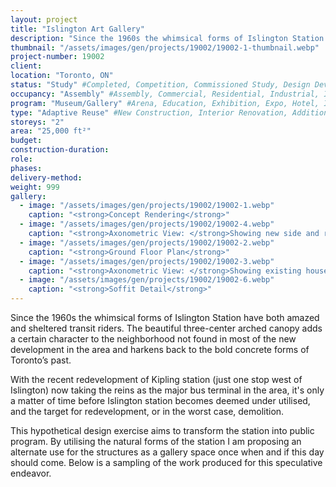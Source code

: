```yaml
---
layout: project 
title: "Islington Art Gallery"
description: "Since the 1960s the whimsical forms of Islington Station have both amazed and sheltered transit riders. The beautiful three-center arched canopy adds a certain character to the neighborhood not found in most of the new development in the area and harkens back to the bold concrete forms of Toronto’s past."
thumbnail: "/assets/images/gen/projects/19002/19002-1-thumbnail.webp"
project-number: 19002
client: 
location: "Toronto, ON"
status: "Study" #Completed, Competition, Commissioned Study, Design Development, Construction, Demolished, Study
occupancy: "Assembly" #Assembly, Commercial, Residential, Industrial, Institutional   
program: "Museum/Gallery" #Arena, Education, Exhibition, Expo, Hotel, Industrial, Industry, Infrastructure, Landscape, Leisure, Library, Masterplan, Mixed Use, Museum/Gallery, Office, Parking, Publicspace, Religion, Research, Residential, Restaurant/Bar, Retail, Scenography, Services, Theatre
type: "Adaptive Reuse" #New Construction, Interior Renovation, Addition, Adaptive Reuse
storeys: "2"
area: "25,000 ft²"
budget: 
construction-duration: 
role: 
phases: 
delivery-method: 
weight: 999
gallery:
  - image: "/assets/images/gen/projects/19002/19002-1.webp"
    caption: "<strong>Concept Rendering</strong>"
  - image: "/assets/images/gen/projects/19002/19002-4.webp"
    caption: "<strong>Axonometric View: </strong>Showing new side and rear additions with flat roof and carport built around existing house."
  - image: "/assets/images/gen/projects/19002/19002-2.webp"
    caption: "<strong>Ground Floor Plan</strong>"
  - image: "/assets/images/gen/projects/19002/19002-3.webp"
    caption: "<strong>Axonometric View: </strong>Showing existing house with hip roof."
  - image: "/assets/images/gen/projects/19002/19002-6.webp"
    caption: "<strong>Soffit Detail</strong>"
---
```

Since the 1960s the whimsical forms of Islington Station have both amazed and sheltered transit riders. The beautiful three-center arched canopy adds a certain character to the neighborhood not found in most of the new development in the area and harkens back to the bold concrete forms of Toronto’s past.

With the recent redevelopment of Kipling station (just one stop west of Islington) now taking the reins as the major bus terminal in the area, it's only a matter of time before Islington station becomes deemed under utilised, and the target for redevelopment, or in the worst case, demolition.

This hypothetical design exercise aims to transform the station into public program. By utilising the natural forms of the station I am proposing an alternate use for the structures as a gallery space once when and if this day should come. Below is a sampling of the work produced for this speculative endeavor.